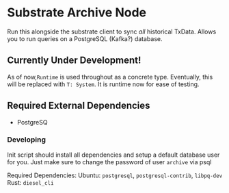 # Substrate Archive Node

Run this alongside the substrate client to sync *all* historical TxData. Allows
you to run queries on a PostgreSQL (Kafka?) database.

## Currently Under Development!

As of now,`Runtime` is used throughout as a concrete type. Eventually, this will be replaced with `T: System`. It is runtime now for ease of testing.

## Required External Dependencies
- PostgreSQ

### Developing
Init script should install all dependencies and setup a default database user for you. Just make sure to change the password of user `archive` via psql

Required Dependencies:
Ubuntu: `postgresql`, `postgresql-contrib`, `libpq-dev`
Rust: `diesel_cli`

